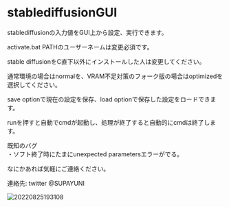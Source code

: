 # stablediffusionGUI
stablediffusionの入力値をGUI上から設定、実行できます。  
  
activate.bat PATHのユーザーネームは変更必須です。  
  
stable diffusionをC直下以外にインストールした人は変更してください。  
  
通常環境の場合はnormalを、VRAM不足対策のフォーク版の場合はoptimizedを選択してください。  
  
save optionで現在の設定を保存、load optionで保存した設定をロードできます。  
  
runを押すと自動でcmdが起動し、処理が終了すると自動的にcmdは終了します。  

既知のバグ  
・ソフト終了時にたまにunexpected parametersエラーがでる。  
  
  
なにかあれば気軽にご連絡ください。  
  
連絡先: twitter @SUPAYUNI

![20220825193108](https://user-images.githubusercontent.com/112080100/186643443-11a4a65b-ebde-4c45-83b7-10cf6ed9c878.png)
